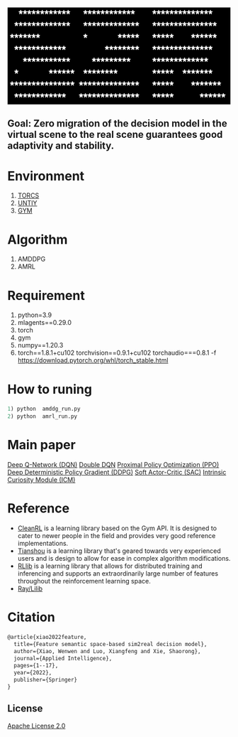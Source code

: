<img src="./algorithm/s2rlog/log.png" align="middle" width="2000"/>

## **Goal: Zero migration of the decision model in the virtual scene to the real scene guarantees good adaptivity and stability.**

# Environment
1)   [TORCS](https://github.com/ugo-nama-kun/gym_torcs)
2)   [UNTIY](https://github.com/Unity-Technologies/ml-agents)
3)   [GYM](https://github.com/openai/gym)


# Algorithm
1) AMDDPG
2) AMRL

# Requirement
1) python=3.9
2) mlagents==0.29.0
3) torch 
4) gym 
5) numpy==1.20.3
6) torch==1.8.1+cu102 torchvision==0.9.1+cu102 torchaudio===0.8.1 -f https://download.pytorch.org/whl/torch_stable.html

# How to runing
```python
1) python  amddg_run.py 
2) python  amrl_run.py

```
# Main paper
[Deep Q-Network (DQN)](https://storage.googleapis.com/deepmind-media/dqn/DQNNaturePaper.pdf)
[Double DQN](https://arxiv.org/pdf/1509.06461.pdf)
[Proximal Policy Optimization (PPO)](https://arxiv.org/pdf/1707.06347.pdf)
[Deep Deterministic Policy Gradient (DDPG)](https://arxiv.org/pdf/1509.02971.pdf)
[Soft Actor-Critic (SAC)](https://arxiv.org/pdf/1812.05905.pdf)
[Intrinsic Curiosity Module (ICM)](https://arxiv.org/pdf/1705.05363.pdf)


# Reference
* [CleanRL](https://github.com/vwxyzjn/cleanrl) is a learning library based on the Gym API. It is designed to cater to newer people in the field and provides very good reference implementations.
* [Tianshou](https://github.com/thu-ml/tianshou) is a learning library that's geared towards very experienced users and is design to allow for ease in complex algorithm modifications.
* [RLlib](https://docs.ray.io/en/latest/rllib/index.html) is a learning library that allows for distributed training and inferencing and supports an extraordinarily large number of features throughout the reinforcement learning space.
* [Ray/Lilib](https://github.com/ray-project/ray/tree/master/rllib/)

# Citation

```
@article{xiao2022feature,
  title={Feature semantic space-based sim2real decision model},
  author={Xiao, Wenwen and Luo, Xiangfeng and Xie, Shaorong},
  journal={Applied Intelligence},
  pages={1--17},
  year={2022},
  publisher={Springer}
}
```

## License
[Apache License 2.0](LICENSE.md)


